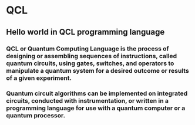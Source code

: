 # QCL
## Hello world in QCL programming language

### QCL or Quantum Computing Language is the process of designing or assembling sequences of instructions, called quantum circuits, using gates, switches, and operators to manipulate a quantum system for a desired outcome or results of a given experiment.

### Quantum circuit algorithms can be implemented on integrated circuits, conducted with instrumentation, or written in a programming language for use with a quantum computer or a quantum processor.